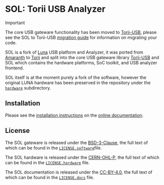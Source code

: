 # SOL: Torii USB Analyzer

> [!IMPORTANT]
> The core USB gateware functionality has been moved to [Torii-USB], please see the
> SOL to Torii-USB [migration guide] for information on migrating your code.

SOL is a fork of [Luna] USB platform and Analyzer, it was ported from [Amaranth] to [Torii] and split into the core USB gateware library [Torii-USB] and SOL which contains the hardware platforms, SoC toolkit, and USB analyzer frontend.

SOL itself is at the moment purely a fork of the software, however the original LUNA hardware has been preserved in the repository under the [`hardware`] subdirectory.

## Installation

Please see the [installation instructions] on the [online documentation].

## License

The SOL gateware is released under the [BSD-3-Clause], the full text of which can be found in the [`LICENSE.software`]file.

The SOL hardware is released under the [CERN-OHL-P], the full text of which can be found in the [`LICENSE.hardware`] file.

The SOL documentation is released under the [CC-BY-4.0], the full text of which can be found in the [`LICENSE.docs`] file.

[migration guide]: https://torii-usb.shmdn.link/migration.html
[Luna]: https://github.com/greatscottgadgets/luna/
[Amaranth]: https://github.com/amaranth-lang
[Torii]: https://github.com/shrine-maiden-heavy-industries/torii-hdl
[Torii-USB]: https://github.com/shrine-maiden-heavy-industries/torii-usb
[`hardware`]: ./hardware/
[installation instructions]: https://sol.shmdn.link/install.html
[online documentation]: https://sol.shmdn.link/
[BSD-3-Clause]: https://spdx.org/licenses/BSD-3-Clause.html
[`LICENSE.software`]: ./LICENSE.software
[CERN-OHL-P]: https://ohwr.org/cern_ohl_p_v2.txt
[`LICENSE.hardware`]: ./LICENSE.hardware
[CC-BY-4.0]: https://creativecommons.org/licenses/by/4.0/
[`LICENSE.docs`]: ./LICENSE.docs
